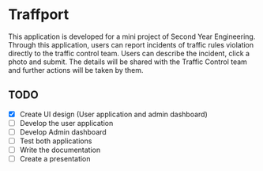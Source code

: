# Traffport

This application is developed for a mini project of Second Year Engineering. Through this application,
users can report incidents of traffic rules violation directly to the traffic control team.
Users can describe the incident, click a photo and submit. The details will be shared with the Traffic Control team
and further actions will be taken by them.

## TODO
 - [x] Create UI design (User application and admin dashboard)
 - [ ] Develop the user application
 - [ ] Develop Admin dashboard
 - [ ] Test both applications
 - [ ] Write the documentation
 - [ ] Create a presentation
